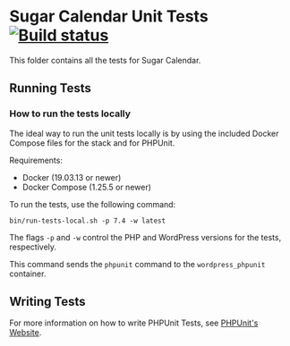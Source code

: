 # Sugar Calendar Unit Tests [![Build status](https://badge.buildkite.com/80a91dff42e83fa09a0b68ed75b93c26920d619d46694d01c0.svg)](https://buildkite.com/sandhills-development-llc/sugar-calendar)


This folder contains all the tests for Sugar Calendar.

## Running Tests
### How to run the tests locally
The ideal way to run the unit tests locally is by using the included Docker Compose files for the stack and for PHPUnit.

Requirements:
- Docker (19.03.13 or newer)
- Docker Compose (1.25.5 or newer)

To run the tests, use the following command:
```
bin/run-tests-local.sh -p 7.4 -w latest
```

The flags `-p` and `-w` control the PHP and WordPress versions for the tests, respectively.

This command sends the `phpunit` command to the `wordpress_phpunit` container.

## Writing Tests
For more information on how to write PHPUnit Tests, see [PHPUnit's Website](http://www.phpunit.de/manual/3.6/en/writing-tests-for-phpunit.html).
